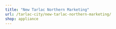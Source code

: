 ```yaml
---
title: "New Tarlac Northern Marketing"
url: /tarlac-city/new-tarlac-northern-marketing/
shop: appliance
---
```

